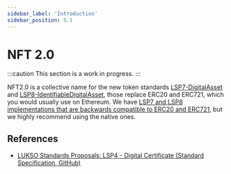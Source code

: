 ```yaml
---
sidebar_label: 'Introduction'
sidebar_position: 5.1
---
```


# NFT 2.0

:::caution This section is a work in progress.
:::

NFT2.0 is a collective name for the new token standards [LSP7-DigitalAsset](https://github.com/lukso-network/LIPs/blob/main/LSPs/LSP-7-DigitalAsset.md) and [LSP8-IdentifiableDigitalAsset](https://github.com/lukso-network/LIPs/blob/main/LSPs/LSP-8-IdentifiableDigitalAsset.md), those replace ERC20 and ERC721, which you would usually use on Ethereum. We have [LSP7 and LSP8 implementations that are backwards compatible to ERC20 and ERC721](https://github.com/lukso-network/lsp-universalprofile-smart-contracts/tree/main/contracts), but we highly recommend using the native ones.

## References

- [LUKSO Standards Proposals: LSP4 - Digital Certificate (Standard Specification, GitHub)](https://github.com/lukso-network/LIPs/blob/master/LSPs/LSP-4-DigitalCertificate.md)
